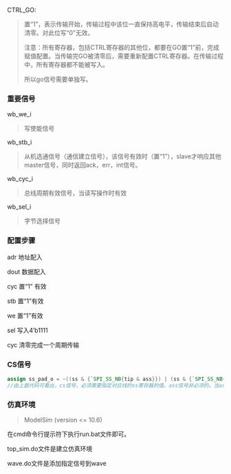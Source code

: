 CTRL_GO:

> 置“1”，表示传输开始，传输过程中该位一直保持高电平，传输结束后自动清零。对此位写“0”无效。
>
> 注意：所有寄存器，包括CTRL寄存器的其他位，都要在GO置“1”前，完成赋值配置。当传输完GO被清零后，需要重新配置CTRL寄存器。在传输过程中，所有寄存器都不能被写入。
>
> 所以go信号需要单独写。







### 重要信号

wb_we_i

> 写使能信号

wb_stb_i

> 从机选通信号（通信建立信号），该信号有效时（置“1”），slave才响应其他master信号，同时返回ack，err，int信号。

wb_cyc_i

> 总线周期有效信号，当读写操作时有效

wb_sel_i

> 字节选择信号



### 配置步骤

adr 地址配入

dout 数据配入

cyc 置“1” 有效

stb 置“1”有效

we 置“1”有效

sel 写入4’b1111

cyc 清零完成一个周期传输



### CS信号

```verilog
assign ss_pad_o = ~((ss & {`SPI_SS_NB{tip & ass}}) | (ss & {`SPI_SS_NB{!ass}}));
//由上面代码可看出，cs信号，必须需要指定对应线的ss寄存器的值。ass信号非必须的。当ass置“1”有效时，效果是，即使tip信号拉低，即本次传输结束，cs信号仍会拉低。所以如果想要每次传输结束后立即拉高cs线，必须对ass进行配置。使其为“1”.
```



### 仿真环境

> ModelSim (version <= 10.6)

在cmd命令行提示符下执行run.bat文件即可。

top_sim.do文件是建立仿真环境

wave.do文件是添加指定信号到wave
